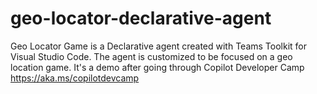 # geo-locator-declarative-agent
Geo Locator Game is a Declarative agent created with Teams Toolkit for Visual Studio Code. The agent is customized to be focused on a geo location game. It's a demo after going through Copilot Developer Camp https://aka.ms/copilotdevcamp
